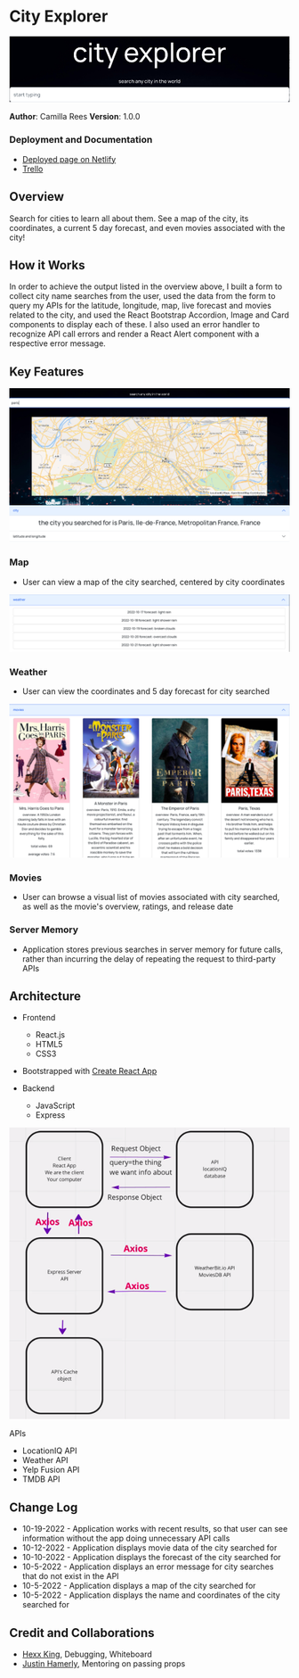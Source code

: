 # City Explorer

![City Explorer Main Page](./public/images/city-explorer-main.png)

**Author**: Camilla Rees
**Version**: 1.0.0

### Deployment and Documentation

- [Deployed page on Netlify](https://301n28-city-explorer.netlify.app/)
- [Trello](https://trello.com/b/UrVXG4Dw/city-explorer)

## Overview
Search for cities to learn all about them. See a map of the city, its coordinates, a current 5 day forecast, and even movies associated with the city! 

## How it Works

 In order to achieve the output listed in the overview above, I built a form to collect city name searches from the user, used the data from the form to query my APIs for the latitude, longitude, map, live forecast and movies related to the city, and used the React Bootstrap Accordion, Image and Card components to display each of these. I also used an error handler to recognize API call errors and render a React Alert component with a respective error message.

## Key Features

![Map](./public/images/map-photo.png)

### Map
- User can view a map of the city searched, centered by city coordinates 

![Weather](./public/images/forecast.png)

### Weather
- User can view the coordinates and 5 day forecast for city searched

![Movies](./public/images/movies.png)

### Movies
- User can browse a visual list of movies associated with city searched, as well as the movie's overview, ratings, and release date

### Server Memory
- Application stores previous searches in server memory for future calls, rather than incurring the delay of repeating the request to third-party APIs

## Architecture

- Frontend
    - React.js
    - HTML5
    - CSS3

- Bootstrapped with [Create React App](https://github.com/facebook/create-react-app)

- Backend
    - JavaScript
    - Express

![Whiteboard](./public/images/wireframe.png)

APIs
- LocationIQ API
- Weather API
- Yelp Fusion API
- TMDB API

## Change Log
- 10-19-2022 - Application works with recent results, so that user can see information without the app doing unnecessary API calls
- 10-12-2022 - Application displays movie data of the city searched for
- 10-10-2022 - Application displays the forecast of the city searched for
- 10-5-2022 - Application displays an error message for city searches that do not exist in the API
- 10-5-2022 - Application displays a map of the city searched for
- 10-5-2022 - Application displays the name and coordinates of the city searched for

## Credit and Collaborations
- [Hexx King](https://github.com/HexxKing), Debugging, Whiteboard
- [Justin Hamerly](https://github.com/JustinHamerly), Mentoring on passing props
